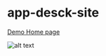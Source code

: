 # app-desck-site



[Demo Home page](https://jahongirizzatullaev.github.io/app-desck-site/)

![alt text](https://github.com/JahongirIzzatullaev/app-desck-site/blog/main/images/img-for-readme.png?raw=true)
